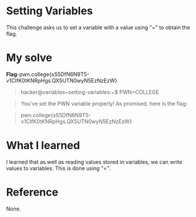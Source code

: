 # Setting Variables
This challenge asks us to set a variable with a value using "=" to obtain the flag.
# My solve
**Flag**-pwn.college{sS5DfN6N9T5-v1CIfK0tKNRpHgs.QX5UTN0wyN5EzNzEzW}

>hacker@variables~setting-variables:~$ PWN=COLLEGE

>You've set the PWN variable properly! As promised, here is the flag:

>pwn.college{sS5DfN6N9T5-v1CIfK0tKNRpHgs.QX5UTN0wyN5EzNzEzW}

# What I learned
I learned that as well as reading values stored in variables, we can write values to variables. This is done using "=".

# Reference
None.
